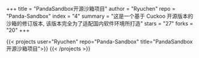 +++
title = "PandaSandbox开源沙箱项目"
author = "Ryuchen"
repo = "Panda-Sandbox"
index = "4"
summary = "这是一个基于 Cuckoo 开源版本的沙箱的修订版本, 该版本完全为了适配国内软件环境所打造"
stars = "27"
forks = "20"
+++

{{< projects user="Ryuchen" repo="Panda-Sandbox" title="PandaSandbox开源沙箱项目">}}
    <script src="https://gist.github.com/Ryuchen/8239da40196827481765ded3eb85c63b.js"></script>
{{< /projects >}}
